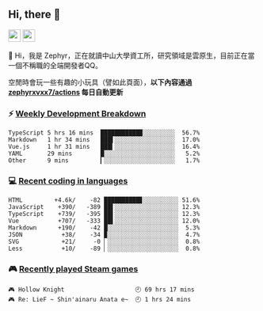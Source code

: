 <!--
**zephyrxvxx7/zephyrxvxx7** is a ✨ _special_ ✨ repository because its `README.md` (this file) appears on your GitHub profile.

Here are some ideas to get you started:

- 🔭 I’m currently working on ...
- 🌱 I’m currently learning ...
- 👯 I’m looking to collaborate on ...
- 🤔 I’m looking for help with ...
- 💬 Ask me about ...
- 📫 How to reach me: ...
- 😄 Pronouns: ...
- ⚡ Fun fact: ...
-->

## Hi, there 👋

<a href="https://www.instagram.com/zephyrxvxx7/"><img src="https://img.shields.io/badge/instagram-3f729b?&style=for-the-badge&logo=instagram&logoColor=white" height=25></a>
<a href="https://zephyrxvxx7.ninja/"><img src="https://img.shields.io/badge/blog-gray?&style=for-the-badge&logo=hexo&logoColor=white" height=25></a>

👋 Hi，我是 Zephyr，正在就讀中山大學資工所，研究領域是雲原生，目前正在當一個不稱職的全端開發者QQ。

空閒時會玩一些有趣的小玩具（譬如此頁面），**以下內容通過 [zephyrxvxx7/actions](https://github.com/zephyrxvxx7/zephyrxvxx7/actions) 每日自動更新**

### ⚡ [Weekly Development Breakdown](https://gist.github.com/zephyrxvxx7/ee1787313f0772b51494d051b5edde7f)

<!-- code_time start -->

```text
TypeScript 5 hrs 16 mins  ███████████▉░░░░░░░░░  56.7%
Markdown   1 hr 34 mins   ███▌░░░░░░░░░░░░░░░░░  17.0%
Vue.js     1 hr 31 mins   ███▍░░░░░░░░░░░░░░░░░  16.4%
YAML       29 mins        █░░░░░░░░░░░░░░░░░░░░   5.2%
Other      9 mins         ▎░░░░░░░░░░░░░░░░░░░░   1.7%
```

<!-- code_time end -->

### 💻 [Recent coding in languages](https://gist.github.com/zephyrxvxx7/08c5ff0fead26978490fef5d749f43ea)

<!-- code_diff start -->

```text
HTML         +4.6k/    -82 ██████████▊░░░░░░░░░░ 51.6%
JavaScript    +390/   -389 ██▌░░░░░░░░░░░░░░░░░░ 12.3%
TypeScript    +739/   -395 ██▌░░░░░░░░░░░░░░░░░░ 12.3%
Vue           +707/   -333 ██▌░░░░░░░░░░░░░░░░░░ 12.0%
Markdown      +190/    -42 █░░░░░░░░░░░░░░░░░░░░  5.3%
JSON           +38/    -34 ▉░░░░░░░░░░░░░░░░░░░░  4.7%
SVG            +21/     -0 ▏░░░░░░░░░░░░░░░░░░░░  0.8%
Less           +10/    -89 ▏░░░░░░░░░░░░░░░░░░░░  0.8%
```

<!-- code_diff end -->

### 🎮 [Recently played Steam games](https://gist.github.com/zephyrxvxx7/f77b8978877f959b69d84723c43a4a64)

<!-- steam_time start -->

```text
🎮 Hollow Knight                    🕘 69 hrs 17 mins
🎮 Re: LieF ~ Shin'ainaru Anata e~  🕘 1 hrs 24 mins
```

<!-- steam_time end -->
